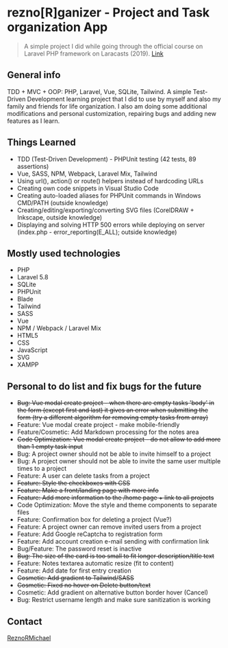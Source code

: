 # rezno[R]ganizer - Project and Task organization App

> A simple project I did while going through the official course on Laravel PHP framework on Laracasts (2019). [Link](https://laracasts.com/series/build-a-laravel-app-with-tdd)

## General info

TDD + MVC + OOP: PHP, Laravel, Vue, SQLite, Tailwind. A simple Test-Driven Development learning project that I did to use by myself and also my family and friends for life organization. I also am doing some additional modifications and personal customization, repairing bugs and adding new features as I learn.

## Things Learned

* TDD (Test-Driven Development) - PHPUnit testing (42 tests, 89 assertions)
* Vue, SASS, NPM, Webpack, Laravel Mix, Tailwind
* Using url(), action() or route() helpers instead of hardcoding URLs
* Creating own code snippets in Visual Studio Code
* Creating auto-loaded aliases for PHPUnit commands in Windows CMD/PATH (outside knowledge)
* Creating/editing/exporting/converting SVG files (CorelDRAW + Inkscape, outside knowledge)
* Displaying and solving HTTP 500 errors while deploying on server (index.php - error_reporting(E_ALL); outside knowledge)

## Mostly used technologies

* PHP
* Laravel 5.8
* SQLite
* PHPUnit
* Blade
* Tailwind
* SASS
* Vue
* NPM / Webpack / Laravel Mix
* HTML5
* CSS
* JavaScript
* SVG
* XAMPP

## Personal to do list and fix bugs for the future

* ~~Bug: Vue modal create project - when there are empty tasks 'body' in the form (except first and last) it gives an error when submitting the form (try a different algorithm for removing empty tasks from array)~~
* Feature: Vue modal create project - make mobile-friendly
* Feature/Cosmetic: Add Markdown processing for the notes area
* ~~Code Optimization: Vue modal create project - do not allow to add more than 1 empty task input~~
* Bug: A project owner should not be able to invite himself to a project
* Bug: A project owner should not be able to invite the same user multiple times to a project
* Feature: A user can delete tasks from a project
* ~~Feature: Style the checkboxes with CSS~~
* ~~Feature: Make a front/landing page with more info~~
* ~~Feature: Add more information to the /home page + link to all projects~~
* Code Optimization: Move the style and theme components to separate files
* Feature: Confirmation box for deleting a project (Vue?)
* Feature: A project owner can remove invited users from a project
* Feature: Add Google reCaptcha to registration form
* Feature: Add account creation e-mail sending with confirmation link
* Bug/Feature: The password reset is inactive
* ~~Bug: The size of the card is too small to fit longer description/title text~~
* Feature: Notes textarea automatic resize (fit to content)
* Feature: Add date for first entry creation
* ~~Cosmetic: Add gradient to Tailwind/SASS~~
* ~~Cosmetic: Fixed no hover on Delete button/text~~
* Cosmetic: Add gradient on alternative button border hover (Cancel)
* Bug: Restrict username length and make sure sanitization is working

## Contact

[ReznoRMichael](https://github.com/ReznoRMichael)
